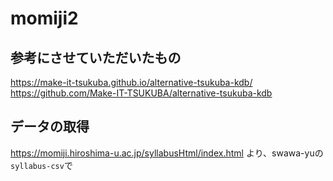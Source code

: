 # momiji2
## 参考にさせていただいたもの
https://make-it-tsukuba.github.io/alternative-tsukuba-kdb/
https://github.com/Make-IT-TSUKUBA/alternative-tsukuba-kdb

## データの取得
https://momiji.hiroshima-u.ac.jp/syllabusHtml/index.html より、swawa-yuの`syllabus-csv`で